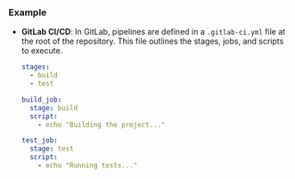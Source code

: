 ### Example

- **GitLab CI/CD**: In GitLab, pipelines are defined in a `.gitlab-ci.yml` file at the root of the repository. This file outlines the stages, jobs, and scripts to execute.
  ```yaml
  stages:
    - build
    - test

  build_job:
    stage: build
    script:
      - echo "Building the project..."

  test_job:
    stage: test
    script:
      - echo "Running tests..."
  ```


